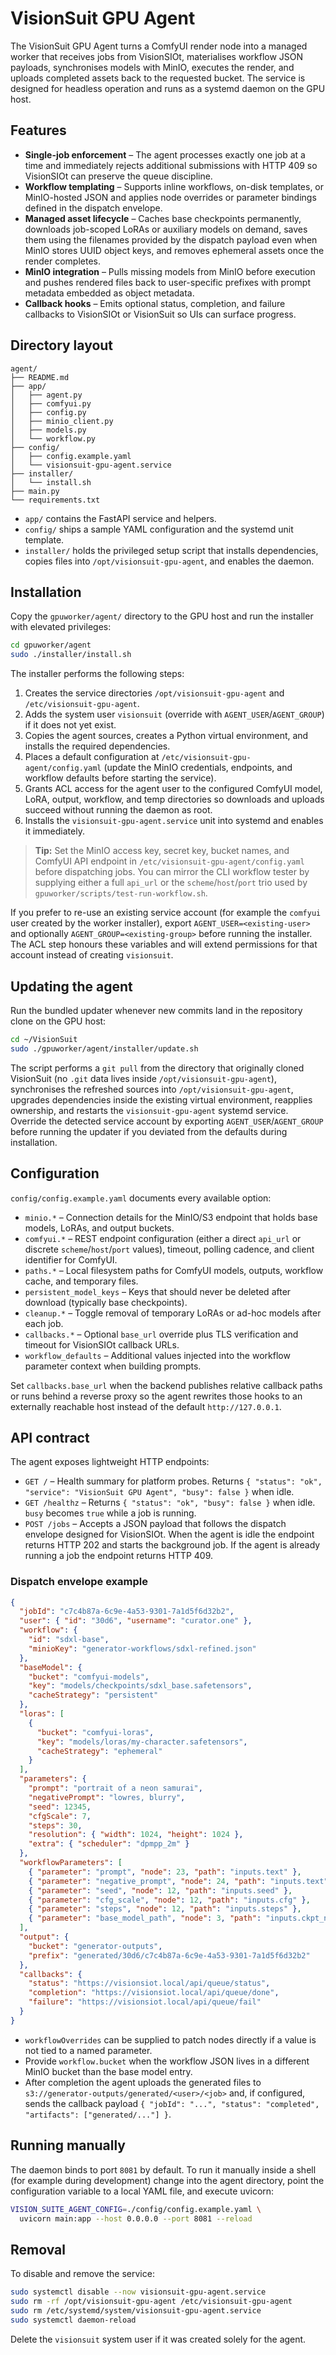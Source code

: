 # VisionSuit GPU Agent

The VisionSuit GPU Agent turns a ComfyUI render node into a managed worker that receives jobs from VisionSIOt, materialises workflow JSON payloads, synchronises models with MinIO, executes the render, and uploads completed assets back to the requested bucket. The service is designed for headless operation and runs as a systemd daemon on the GPU host.

## Features

- **Single-job enforcement** – The agent processes exactly one job at a time and immediately rejects additional submissions with HTTP 409 so VisionSIOt can preserve the queue discipline.
- **Workflow templating** – Supports inline workflows, on-disk templates, or MinIO-hosted JSON and applies node overrides or parameter bindings defined in the dispatch envelope.
- **Managed asset lifecycle** – Caches base checkpoints permanently, downloads job-scoped LoRAs or auxiliary models on demand, saves them using the filenames provided by the dispatch payload even when MinIO stores UUID object keys, and removes ephemeral assets once the render completes.
- **MinIO integration** – Pulls missing models from MinIO before execution and pushes rendered files back to user-specific prefixes with prompt metadata embedded as object metadata.
- **Callback hooks** – Emits optional status, completion, and failure callbacks to VisionSIOt or VisionSuit so UIs can surface progress.

## Directory layout

```
agent/
├── README.md
├── app/
│   ├── agent.py
│   ├── comfyui.py
│   ├── config.py
│   ├── minio_client.py
│   ├── models.py
│   └── workflow.py
├── config/
│   ├── config.example.yaml
│   └── visionsuit-gpu-agent.service
├── installer/
│   └── install.sh
├── main.py
└── requirements.txt
```

- `app/` contains the FastAPI service and helpers.
- `config/` ships a sample YAML configuration and the systemd unit template.
- `installer/` holds the privileged setup script that installs dependencies, copies files into `/opt/visionsuit-gpu-agent`, and enables the daemon.

## Installation

Copy the `gpuworker/agent/` directory to the GPU host and run the installer with elevated privileges:

```bash
cd gpuworker/agent
sudo ./installer/install.sh
```

The installer performs the following steps:

1. Creates the service directories `/opt/visionsuit-gpu-agent` and `/etc/visionsuit-gpu-agent`.
2. Adds the system user `visionsuit` (override with `AGENT_USER`/`AGENT_GROUP`) if it does not yet exist.
3. Copies the agent sources, creates a Python virtual environment, and installs the required dependencies.
4. Places a default configuration at `/etc/visionsuit-gpu-agent/config.yaml` (update the MinIO credentials, endpoints, and workflow defaults before starting the service).
5. Grants ACL access for the agent user to the configured ComfyUI model, LoRA, output, workflow, and temp directories so downloads and uploads succeed without running the daemon as root.
6. Installs the `visionsuit-gpu-agent.service` unit into systemd and enables it immediately.

> **Tip:** Set the MinIO access key, secret key, bucket names, and ComfyUI API endpoint in `/etc/visionsuit-gpu-agent/config.yaml` before dispatching jobs. You can mirror the CLI workflow tester by supplying either a full `api_url` or the `scheme`/`host`/`port` trio used by `gpuworker/scripts/test-run-workflow.sh`.

If you prefer to re-use an existing service account (for example the `comfyui` user created by the worker installer), export `AGENT_USER=<existing-user>` and optionally `AGENT_GROUP=<existing-group>` before running the installer. The ACL step honours these variables and will extend permissions for that account instead of creating `visionsuit`.

## Updating the agent

Run the bundled updater whenever new commits land in the repository clone on the GPU host:

```bash
cd ~/VisionSuit
sudo ./gpuworker/agent/installer/update.sh
```

The script performs a `git pull` from the directory that originally cloned VisionSuit (no `.git` data lives inside `/opt/visionsuit-gpu-agent`), synchronises the refreshed sources into `/opt/visionsuit-gpu-agent`, upgrades dependencies inside the existing virtual environment, reapplies ownership, and restarts the `visionsuit-gpu-agent` systemd service. Override the detected service account by exporting `AGENT_USER`/`AGENT_GROUP` before running the updater if you deviated from the defaults during installation.

## Configuration

`config/config.example.yaml` documents every available option:

- `minio.*` – Connection details for the MinIO/S3 endpoint that holds base models, LoRAs, and output buckets.
- `comfyui.*` – REST endpoint configuration (either a direct `api_url` or discrete `scheme`/`host`/`port` values), timeout, polling cadence, and client identifier for ComfyUI.
- `paths.*` – Local filesystem paths for ComfyUI models, outputs, workflow cache, and temporary files.
- `persistent_model_keys` – Keys that should never be deleted after download (typically base checkpoints).
- `cleanup.*` – Toggle removal of temporary LoRAs or ad-hoc models after each job.
- `callbacks.*` – Optional `base_url` override plus TLS verification and timeout for VisionSIOt callback URLs.
- `workflow_defaults` – Additional values injected into the workflow parameter context when building prompts.

Set `callbacks.base_url` when the backend publishes relative callback paths or runs behind a reverse proxy so the agent rewrites those hooks to an externally reachable host instead of the default `http://127.0.0.1`.

## API contract

The agent exposes lightweight HTTP endpoints:

- `GET /` – Health summary for platform probes. Returns `{ "status": "ok", "service": "VisionSuit GPU Agent", "busy": false }` when idle.
- `GET /healthz` – Returns `{ "status": "ok", "busy": false }` when idle. `busy` becomes `true` while a job is running.
- `POST /jobs` – Accepts a JSON payload that follows the dispatch envelope designed for VisionSIOt. When the agent is idle the endpoint returns HTTP 202 and starts the background job. If the agent is already running a job the endpoint returns HTTP 409.

### Dispatch envelope example

```json
{
  "jobId": "c7c4b87a-6c9e-4a53-9301-7a1d5f6d32b2",
  "user": { "id": "30d6", "username": "curator.one" },
  "workflow": {
    "id": "sdxl-base",
    "minioKey": "generator-workflows/sdxl-refined.json"
  },
  "baseModel": {
    "bucket": "comfyui-models",
    "key": "models/checkpoints/sdxl_base.safetensors",
    "cacheStrategy": "persistent"
  },
  "loras": [
    {
      "bucket": "comfyui-loras",
      "key": "models/loras/my-character.safetensors",
      "cacheStrategy": "ephemeral"
    }
  ],
  "parameters": {
    "prompt": "portrait of a neon samurai",
    "negativePrompt": "lowres, blurry",
    "seed": 12345,
    "cfgScale": 7,
    "steps": 30,
    "resolution": { "width": 1024, "height": 1024 },
    "extra": { "scheduler": "dpmpp_2m" }
  },
  "workflowParameters": [
    { "parameter": "prompt", "node": 23, "path": "inputs.text" },
    { "parameter": "negative_prompt", "node": 24, "path": "inputs.text" },
    { "parameter": "seed", "node": 12, "path": "inputs.seed" },
    { "parameter": "cfg_scale", "node": 12, "path": "inputs.cfg" },
    { "parameter": "steps", "node": 12, "path": "inputs.steps" },
    { "parameter": "base_model_path", "node": 3, "path": "inputs.ckpt_name" }
  ],
  "output": {
    "bucket": "generator-outputs",
    "prefix": "generated/30d6/c7c4b87a-6c9e-4a53-9301-7a1d5f6d32b2"
  },
  "callbacks": {
    "status": "https://visionsiot.local/api/queue/status",
    "completion": "https://visionsiot.local/api/queue/done",
    "failure": "https://visionsiot.local/api/queue/fail"
  }
}
```

- `workflowOverrides` can be supplied to patch nodes directly if a value is not tied to a named parameter.
- Provide `workflow.bucket` when the workflow JSON lives in a different MinIO bucket than the base model entry.
- After completion the agent uploads the generated files to `s3://generator-outputs/generated/<user>/<job>` and, if configured, sends the callback payload `{ "jobId": "...", "status": "completed", "artifacts": ["generated/..."] }`.

## Running manually

The daemon binds to port `8081` by default. To run it manually inside a shell (for example during development) change into the agent directory, point the configuration variable to a local YAML file, and execute uvicorn:

```bash
VISION_SUITE_AGENT_CONFIG=./config/config.example.yaml \
  uvicorn main:app --host 0.0.0.0 --port 8081 --reload
```

## Removal

To disable and remove the service:

```bash
sudo systemctl disable --now visionsuit-gpu-agent.service
sudo rm -rf /opt/visionsuit-gpu-agent /etc/visionsuit-gpu-agent
sudo rm /etc/systemd/system/visionsuit-gpu-agent.service
sudo systemctl daemon-reload
```

Delete the `visionsuit` system user if it was created solely for the agent.

